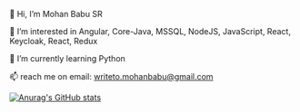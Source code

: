 👋 Hi, I’m Mohan Babu SR

👀 I’m interested in Angular, Core-Java, MSSQL, NodeJS, JavaScript, React, Keycloak, React, Redux

🌱 I’m currently learning Python

📫 reach me on email: writeto.mohanbabu@gmail.com

[![Anurag's GitHub stats](https://github-readme-stats.vercel.app/api?username=mohan-babu-sr)](https://github.com/anuraghazra/github-readme-stats)
